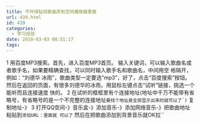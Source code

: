 ```yaml
---
title: 不开绿钻将歌曲弄到空间播放器里面
url: 439.html
id: 439
categories:
  - 学习经验
date: 2010-03-03 08:51:17
tags:
---
```


1 用百度MP3搜索。首先，进入百度MP3首页。 输入关键词，可以输入歌曲名或者歌手名，如果要精确查找，可以同时输入歌手名和歌曲名，中间用空 格隔开，例如：“刘德华 冰雨”，歌曲类型一定要选“mp3”，好了，点击“百度搜索”按钮。 然后在返回的页面，有很多刘德华的冰雨，用鼠标左键点击“试听”链接，挑选一个能听而且连接速度 快的。 2 在试听的框框里有个连接地址(地址中千万不能带有省略号，有省略号的是一个不完整的连接地址``要找个地址是全部显示出来的就可以了`)`` 复制地址-》 3 打开QQ空间-》音乐盒-》添加音乐-》添加网络音乐-》把歌曲地址粘贴到`添加URL：里面就 可以了` 然后在把歌曲添加到背景音乐就OK拉``